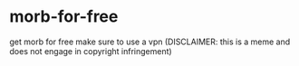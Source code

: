 # morb-for-free
get morb for free make sure to use a vpn (DISCLAIMER: this is a meme and does not engage in copyright infringement)
